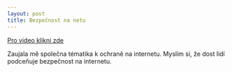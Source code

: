 ```yaml
---
layout: post
title: Bezpečnost na netu
---
```


<a href="https://www.youtube.com/watch?v=ogxG3zRaxTw">Pro video klikni zde</a>


Zaujala mě společna tématika k ochraně na internetu. Myslím si, že dost lidí podceňuje bezpečnost na internetu.
